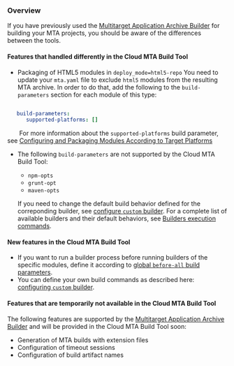 ### Overview
If you have previously used the [Multitarget Application Archive Builder](https://help.sap.com/viewer/58746c584026430a890170ac4d87d03b/Cloud/en-US/ba7dd5a47b7a4858a652d15f9673c28d.html) for building your MTA projects, you should be aware of the differences between the tools.


#### Features that handled differently in the Cloud MTA Build Tool

* Packaging of HTML5 modules in `deploy_mode=html5-repo`
You need to update your `mta.yaml` file to exclude `html5` modules from the resulting MTA archive. In order to do that, add the following to the `build-parameters` section for each  module of this type:

```yaml

   build-parameters:
      supported-platforms: []
```
&nbsp;&nbsp;&nbsp;&nbsp;&nbsp;&nbsp; For more information about the `supported-platforms` build parameter, see [Configuring and Packaging Modules According to Target Platforms](configuration.md#configuring-and-packaging-modules-according-to-target-platforms)
  
* The following `build-parameters` are not supported by the Cloud MTA Build Tool: <ul><li>`npm-opts`<li>`grunt-opt`<li>`maven-opts`</ul>

  If you need to change the default build behavior defined for the correponding builder, see [configure `custom` builder](configuration.md#configuring-the-custom-builder).
  For a complete list of available builders and their default behaviors, see [Builders execution commands](https://github.com/SAP/cloud-mta-build-tool/blob/master/configs/builder_type_cfg.yaml).
  <br>

#### New features in the Cloud MTA Build Tool

* If you want to run a builder process before running builders of the specific modules, define it according to [global `before-all` build parameters](configuration.md#configuring_before_all_build).
* You can define your own build commands as described here: [configuring `custom` builder](configuration.md#configuring-the-custom-builder).


#### Features that are temporarily not available in the Cloud MTA Build Tool

The following features are supported by the [Multitarget Application Archive Builder](https://help.sap.com/viewer/58746c584026430a890170ac4d87d03b/Cloud/en-US/ba7dd5a47b7a4858a652d15f9673c28d.html) and will be provided in the Cloud MTA Build Tool soon:

* Generation of MTA builds with extension files
* Configuration of timeout sessions
* Configuration of build artifact names
